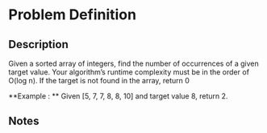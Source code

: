 # Problem Definition

## Description

Given a sorted array of integers, find the number of occurrences of a given target value.
Your algorithm’s runtime complexity must be in the order of O(log n).
If the target is not found in the array, return 0

**Example : **
Given [5, 7, 7, 8, 8, 10] and target value 8,
return 2.

## Notes